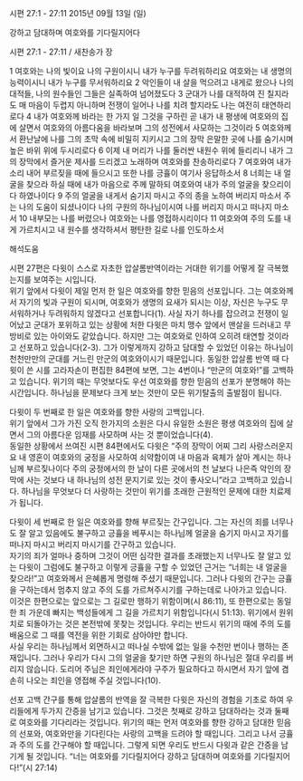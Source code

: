 시편 27:1 - 27:11 
2015년 09월 13일 (일)

강하고 담대하며 여호와를 기다릴지어다



시편 27:1 - 27:11 / 새찬송가  장


1 여호와는 나의 빛이요 나의 구원이시니 내가 누구를 두려워하리요 여호와는 내 생명의 능력이시니 내가 누구를 무서워하리요 2 악인들이 내 살을 먹으려고 내게로 왔으나 나의 대적들, 나의 원수들인 그들은 실족하여 넘어졌도다 3 군대가 나를 대적하여 진 칠지라도 매 마음이 두렵지 아니하며 전쟁이 일어나 나를 치려 할지라도 나는 여전히 태연하리로다 4 내가 여호와께 바라는 한 가지 일 그것을 구하린 곧 내가 내 평생에 여호와의 집에 살면서 여호와의 아름다움을 바라보며 그의 성전에서 사모하는 그것이라 5 여호와께서 환난날에 나를 그의 초막 속에 비밀히 지키시고 그의 장막 은말한 곳에 나를 숨기시며 높은 바위 위에 두시리로다 6 이제 내 머리가 나를 둘러싼 내원수 위에 들리리니 내가 그의 장막에서 즐거운 제사를 드리겠고 노래하며 여호와를 찬송하리로다 7 여호와여 내가 소리 내어 부르짖을 때에 들으시고 또한 나를 긍휼이 여기사 응답하소서 8 너희는 내 얼굴을 찾으라 하실 때에 내가 마음으로 주께 말하되 여호와여 내가 주의 얼굴을 찾으리이다 하였나이다 9 주의 얼굴을 내게서 숨기지 마시고 주의 종을 노하여 버리지 마소서 주는 나의 도움이 되셨나이다 나의 구원의 하나님이시여 나를 버리지 마시고 떠나지 마소서 10 내부모는 나를 버렸으나 여호와는 나를 영접하시리이다 11 여호와여 주의 도를 내게 가르치시고 내 원수를 생각하셔서 평탄한 길로 나를 인도하소서

해석도움





시편 27편은 다윗이 스스로 자초한 압살롬반역이라는 거대한 위기를 어떻게 잘 극복했는지를 보여주는 시입니다.  
위기 앞에서 다윗이 제일 먼저 한 일은 여호와를 향한 믿음의 선포입니다. 
그는 여호와께서 자기의 빛과 구원이 되시며, 여호와가 생명의 요새가 되시는 이상, 자신은 누구도 무서워하거나 두려워하지 않겠다고 선포합니다(1). 
사실 자기 하나를 잡으려고 전쟁이 일어났고 군대가 포위하고 있는 상황에 처한 다윗은 마치 맹수 앞에서 맨살을 드러내고 무방비로 있는 아이와도 같았습니다. 하지만 그는 여호와로 인하여 오히려 태연할 것이라고 선포하고 있습니다(2-3). 
그가 이렇게까지 강하고 담대할 수 있었던 이유는 하나님이 천천만만의 군대를 거느린 만군의 여호와이시기 때문입니다. 동일한 압살롬 반역 때 다윗이 쓴 시를 고라자손이 편집한 84편에 보면, 그는 4번이나 “만군의 여호와!”를 고백하고 있습니다. 
위기의 때는 무엇보다도 우선 여호와를 향한 믿음의 선포가 분명해야 하는 시간입니다. 
하나님을 문제보다 크게 보는 것만이 모든 위기탈출의 출발점이 됩니다. 

다윗이 두 번째로 한 일은 여호와를 향한 사랑의 고백입니다.  
위기 앞에서 그가 가진 오직 한가지의 소원은 다시 유일한 소원은 평생 여호와의 집에 살면서 그의 아름다운 임재를 사모하며 사는 것 뿐이었습니다(4).  
동일한 상황에서 쓰여진 시편 84편에서도 다윗은 “주의 장막이 어찌 그리 사랑스러운지요 내 영혼이 여호와의 궁정을 사모하여 쇠약함이여 내 마음과 육체가 살아 계시는 하나님께 부르짖나이다 주의 궁정에서의 한 날이 다른 곳에서의 천 날보다 나은즉 악인의 장막에 사는 것보다 내 하나님의 성전 문지기로 있는 것이 좋사오니”라고 고백하고 있습니다. 
하나님을 무엇보다 더 사랑하는 것만이 위기를 초래한 근원적인 문제에 대한 치료제가 됩니다. 

다윗이 세 번째로 한 일은 여호와를 향해 부르짖는 간구입니다. 
그는 자신의 죄를 너무나도 잘 알고 있음에도 불구하고 긍휼을 베푸시는 하나님께 얼굴을 숨기지 마시고 자기를 떠나지 마시고 버리지 마시기를 간구하고 있습니다.  
자기의 죄가 얼마나 중하며 그것이 어떤 심각한 결과를 초래했는지 너무나도 잘 알고 있는 다윗이 그럼에도 불구하고 이렇게 긍휼을 구할 수 있었던 근거는 “너희는 내 얼굴을 찾으라!”고 여호와께서 은혜롭게 명령해 주셨기 때문입니다. 
그러나 다윗의 간구는 긍휼을 구하는데서 멈추지 않고 주의 도를 가르쳐주시기를 구하는데로 나아가고 있습니다. 이것은 한편으로는 앞으로는 그 길로만 행하기 위함이며(시 86:11), 또 한편으로는 동일한 죄 가운데 빠지는 백성들에게 그 길을 가르치기 위함입니다(시 51:13). 
위기에서 원위치로 되돌아가는 것은 본전밖에 못찾는 것입니다. 우리는 반드시 위기의 때에 주의 도를 배움으로 그 때를 역전을 위한 기회로 삼아야만 합니다.    
사실 우리는 하나님께서 외면하시고 떠나실 수밖에 없는 일을 수천만 번이나 행하는 존재입니다. 그러나 우리가 다시 그의 얼굴을 찾기만 하면 구원의 하나님은 절대 우리를 버리지 않습니다. 도리어 주님은 죄인에게라야 구주가 필요하다고 하시면서 자기 앞에 겸손히 나오는 죄인을 영접해 주실 것입니다(10). 

선포 고백 간구를 통해 압살롬의 반역을 잘 극복한 다윗은 자신의 경험을 기초로 하여 우리들에게 두가지 간증을 남기고 있습니다. 그것은 첫째로 강하고 담대하라는 것과 둘째로 여호와를 기다리라는 것입니다. 
위기의 때는 먼저 여호와를 향한 강하고 담대한 믿음의 선포와, 여호와만을 기다린다는 사랑의 고백을 드려야 할 때입니다. 그리고 나서 긍휼과 주의 도를 간구해야 할 때입니다. 그렇게 되면 우리도 반드시 다윗과 같은 간증을 남기게 될 것입니다. 
“너는 여호와를 기다릴지어다 강하고 담대하며 여호와를 기다릴지어다!”(시 27:14)